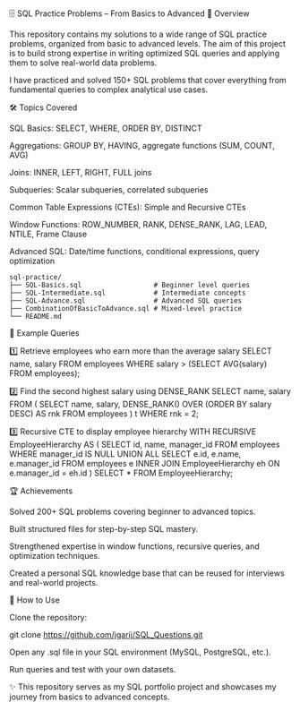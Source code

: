 🗄️ SQL Practice Problems – From Basics to Advanced
📌 Overview

This repository contains my solutions to a wide range of SQL practice problems, organized from basic to advanced levels.
The aim of this project is to build strong expertise in writing optimized SQL queries and applying them to solve real-world data problems.

I have practiced and solved 150+ SQL problems that cover everything from fundamental queries to complex analytical use cases.

🛠️ Topics Covered

SQL Basics: SELECT, WHERE, ORDER BY, DISTINCT

Aggregations: GROUP BY, HAVING, aggregate functions (SUM, COUNT, AVG)

Joins: INNER, LEFT, RIGHT, FULL joins

Subqueries: Scalar subqueries, correlated subqueries

Common Table Expressions (CTEs): Simple and Recursive CTEs

Window Functions: ROW_NUMBER, RANK, DENSE_RANK, LAG, LEAD, NTILE, Frame Clause

Advanced SQL: Date/time functions, conditional expressions, query optimization

```plaintext
sql-practice/
├── SQL-Basics.sql                  # Beginner level queries
├── SQL-Intermediate.sql            # Intermediate concepts
├── SQL-Advance.sql                 # Advanced SQL queries
├── CombinationOfBasicToAdvance.sql # Mixed-level practice
└── README.md
```



🚀 Example Queries


1️⃣ Retrieve employees who earn more than the average salary
SELECT name, salary
FROM employees
WHERE salary > (SELECT AVG(salary) FROM employees);

2️⃣ Find the second highest salary using DENSE_RANK
SELECT name, salary
FROM (
    SELECT name, salary, DENSE_RANK() OVER (ORDER BY salary DESC) AS rnk
    FROM employees
) t
WHERE rnk = 2;

3️⃣ Recursive CTE to display employee hierarchy
WITH RECURSIVE EmployeeHierarchy AS (
    SELECT id, name, manager_id
    FROM employees
    WHERE manager_id IS NULL
    UNION ALL
    SELECT e.id, e.name, e.manager_id
    FROM employees e
    INNER JOIN EmployeeHierarchy eh ON e.manager_id = eh.id
)
SELECT * FROM EmployeeHierarchy;

🏆 Achievements

Solved 200+ SQL problems covering beginner to advanced topics.

Built structured files for step-by-step SQL mastery.

Strengthened expertise in window functions, recursive queries, and optimization techniques.

Created a personal SQL knowledge base that can be reused for interviews and real-world projects.

🔗 How to Use

Clone the repository:

git clone https://github.com/jgarij/SQL_Questions.git


Open any .sql file in your SQL environment (MySQL, PostgreSQL, etc.).

Run queries and test with your own datasets.

✨ This repository serves as my SQL portfolio project and showcases my journey from basics to advanced concepts.

